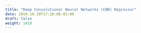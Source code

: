 ```yaml
---
title: "Deep Convolutional Neural Networks (CNN) Regressor"
date: 2019-10-20T17:26:00-03:00
draft: false
weight: 1410
---
```

